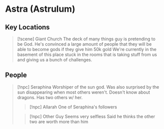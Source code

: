# Astra (Astrulum)

## Key Locations
> [!scene] Giant Church
> The deck of many things guy is pretending to be God. He's convinced a large amount of people that they will be able to become gods if they give him 50k gold
> We're currently in the basement of this place stuck in the rooms that is taking stuff from us and giving us a bunch of challenges. 

## People
> [!npc] Seraphina
> Worshiper of the sun god.
> Was also surprised by the sun disappearing when most others weren't.
> Doesn't know about dragons.
> Has two others w/ her.
> > [!npc] Allarah
> > One of Seraphina's followers
> 
> > [!npc] Other Guy
> > Seems very selfless
> > Said he thinks the other two are worth more than him

